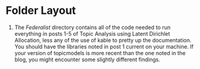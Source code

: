 # Folder Layout
1. The *Federalist* directory contains all of the code needed to run everything in posts 1-5 of Topic Analysis using Latent Dirichlet Allocation, less any of the use of kable to pretty up the documentation. You should have the libraries noted in post 1 current on your machine. If your version of topicmodels is more recent than the one noted in the blog, you might encounter some slightly different findings.
